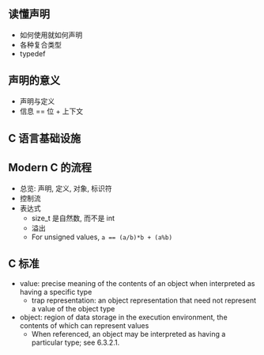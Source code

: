 ## 读懂声明

* 如何使用就如何声明
* 各种复合类型
* typedef

## 声明的意义

* 声明与定义
* 信息 == 位 + 上下文

## C 语言基础设施

## Modern C 的流程

* 总览: 声明, 定义, 对象, 标识符
* 控制流
* 表达式
  * size_t 是自然数, 而不是 int
  * 溢出
  * For unsigned values, `a == (a/b)*b + (a%b)`

## C 标准

* value: precise meaning of the contents of an object when interpreted as having a specific type
  * trap representation: an object representation that need not represent a value of the object type
* object: region of data storage in the execution environment, the contents of which can represent values
  * When referenced, an object may be interpreted as having a particular type; see 6.3.2.1.
